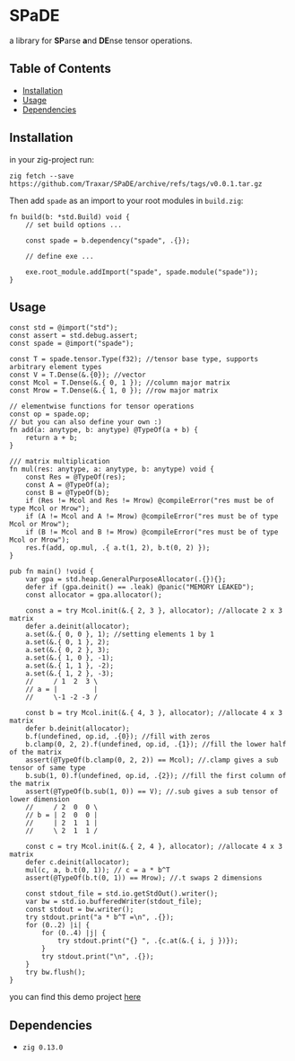 # SPaDE

a library for **SP**arse **a**nd **DE**nse tensor operations.

## Table of Contents

- [Installation](#installation)
- [Usage](#usage)
- [Dependencies](#dependencies)

## Installation

in your zig-project run:

    zig fetch --save https://github.com/Traxar/SPaDE/archive/refs/tags/v0.0.1.tar.gz

Then add `spade` as an import to your root modules in `build.zig`:

```zig
fn build(b: *std.Build) void {
    // set build options ...

    const spade = b.dependency("spade", .{});

    // define exe ...

    exe.root_module.addImport("spade", spade.module("spade"));
}
```

## Usage

```zig
const std = @import("std");
const assert = std.debug.assert;
const spade = @import("spade");

const T = spade.tensor.Type(f32); //tensor base type, supports arbitrary element types
const V = T.Dense(&.{0}); //vector
const Mcol = T.Dense(&.{ 0, 1 }); //column major matrix
const Mrow = T.Dense(&.{ 1, 0 }); //row major matrix

// elementwise functions for tensor operations
const op = spade.op;
// but you can also define your own :)
fn add(a: anytype, b: anytype) @TypeOf(a + b) {
    return a + b;
}

/// matrix multiplication
fn mul(res: anytype, a: anytype, b: anytype) void {
    const Res = @TypeOf(res);
    const A = @TypeOf(a);
    const B = @TypeOf(b);
    if (Res != Mcol and Res != Mrow) @compileError("res must be of type Mcol or Mrow");
    if (A != Mcol and A != Mrow) @compileError("res must be of type Mcol or Mrow");
    if (B != Mcol and B != Mrow) @compileError("res must be of type Mcol or Mrow");
    res.f(add, op.mul, .{ a.t(1, 2), b.t(0, 2) });
}

pub fn main() !void {
    var gpa = std.heap.GeneralPurposeAllocator(.{}){};
    defer if (gpa.deinit() == .leak) @panic("MEMORY LEAKED");
    const allocator = gpa.allocator();

    const a = try Mcol.init(&.{ 2, 3 }, allocator); //allocate 2 x 3 matrix
    defer a.deinit(allocator);
    a.set(&.{ 0, 0 }, 1); //setting elements 1 by 1
    a.set(&.{ 0, 1 }, 2);
    a.set(&.{ 0, 2 }, 3);
    a.set(&.{ 1, 0 }, -1);
    a.set(&.{ 1, 1 }, -2);
    a.set(&.{ 1, 2 }, -3);
    //     / 1  2  3 \
    // a = |         |
    //     \-1 -2 -3 /

    const b = try Mcol.init(&.{ 4, 3 }, allocator); //allocate 4 x 3 matrix
    defer b.deinit(allocator);
    b.f(undefined, op.id, .{0}); //fill with zeros
    b.clamp(0, 2, 2).f(undefined, op.id, .{1}); //fill the lower half of the matrix
    assert(@TypeOf(b.clamp(0, 2, 2)) == Mcol); //.clamp gives a sub tensor of same type
    b.sub(1, 0).f(undefined, op.id, .{2}); //fill the first column of the matrix
    assert(@TypeOf(b.sub(1, 0)) == V); //.sub gives a sub tensor of lower dimension
    //     / 2  0  0 \
    // b = | 2  0  0 |
    //     | 2  1  1 |
    //     \ 2  1  1 /

    const c = try Mcol.init(&.{ 2, 4 }, allocator); //allocate 4 x 3 matrix
    defer c.deinit(allocator);
    mul(c, a, b.t(0, 1)); // c = a * b^T
    assert(@TypeOf(b.t(0, 1)) == Mrow); //.t swaps 2 dimensions

    const stdout_file = std.io.getStdOut().writer();
    var bw = std.io.bufferedWriter(stdout_file);
    const stdout = bw.writer();
    try stdout.print("a * b^T =\n", .{});
    for (0..2) |i| {
        for (0..4) |j| {
            try stdout.print("{} ", .{c.at(&.{ i, j })});
        }
        try stdout.print("\n", .{});
    }
    try bw.flush();
}
```

you can find this demo project [here](https://github.com/Traxar/SPaDE-demo)

## Dependencies

- `zig 0.13.0`
